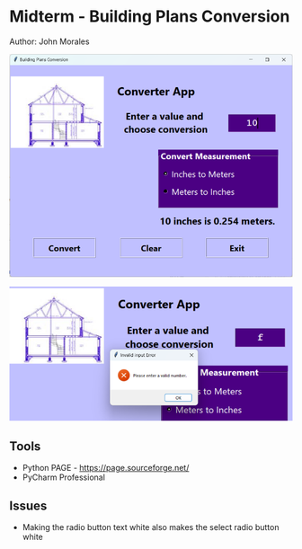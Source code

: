 # Midterm - Building Plans Conversion
Author: John Morales

![Building Plans Conversion](main_gui.png)

![Error Example](gui_error.png)

## Tools
* Python PAGE - https://page.sourceforge.net/
* PyCharm Professional

## Issues
* Making the radio button text white also makes the select radio button white